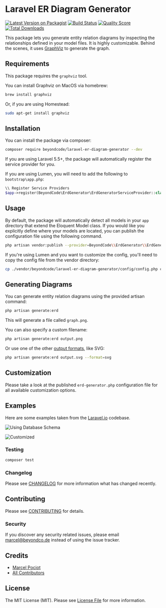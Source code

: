 # Laravel ER Diagram Generator

[![Latest Version on Packagist](https://img.shields.io/packagist/v/beyondcode/laravel-er-diagram-generator.svg?style=flat-square)](https://packagist.org/packages/beyondcode/laravel-er-diagram-generator)
[![Build Status](https://img.shields.io/travis/beyondcode/laravel-er-diagram-generator/master.svg?style=flat-square)](https://travis-ci.org/beyondcode/laravel-er-diagram-generator)
[![Quality Score](https://img.shields.io/scrutinizer/g/beyondcode/laravel-er-diagram-generator.svg?style=flat-square)](https://scrutinizer-ci.com/g/beyondcode/laravel-er-diagram-generator)
[![Total Downloads](https://img.shields.io/packagist/dt/beyondcode/laravel-er-diagram-generator.svg?style=flat-square)](https://packagist.org/packages/beyondcode/laravel-er-diagram-generator)

This package lets you generate entity relation diagrams by inspecting the relationships defined in your model files.
It is highly customizable.
Behind the scenes, it uses [GraphViz](https://www.graphviz.org) to generate the graph.

## Requirements

This package requires the `graphviz` tool.

You can install Graphviz on MacOS via homebrew:

```bash
brew install graphviz
```

Or, if you are using Homestead:

```bash
sudo apt-get install graphviz
```

## Installation

You can install the package via composer:

```bash
composer require beyondcode/laravel-er-diagram-generator --dev
```

If you are using Laravel 5.5+, the package will automatically register the service provider for you.

If you are using Lumen, you will need to add the following to `bootstrap\app.php`:

```php
\\ Register Service Providers
$app->register(BeyondCode\ErdGenerator\ErdGeneratorServiceProvider::class);
```

## Usage

By default, the package will automatically detect all models in your `app` directory that extend the Eloquent Model class. If you would like you explicitly define where your models are located, you can publish the configuration file using the following command.

```bash
php artisan vendor:publish --provider=BeyondCode\\ErdGenerator\\ErdGeneratorServiceProvider
```

If you're using Lumen and you want to customize the config, you'll need to copy the config file from the vendor directory:

```bash
cp ./vendor/beyondcode/laravel-er-diagram-generator/config/config.php config/erd-generator.php
```

## Generating Diagrams

You can generate entity relation diagrams using the provided artisan command:

```bash
php artisan generate:erd
```

This will generate a file called `graph.png`.

You can also specify a custom filename:

```bash
php artisan generate:erd output.png
```

Or use one of the other [output formats](https://www.graphviz.org/doc/info/output.html), like SVG:

```bash
php artisan generate:erd output.svg --format=svg
```

## Customization

Please take a look at the published `erd-generator.php` configuration file for all available customization options.

## Examples

Here are some examples taken from the [Laravel.io](https://laravel.io) codebase.

![Using Database Schema](https://beyondco.de/github/erd-generator/schema.png)

![Customized](https://beyondco.de/github/erd-generator/customized.png)

### Testing

``` bash
composer test
```

### Changelog

Please see [CHANGELOG](CHANGELOG.md) for more information what has changed recently.

## Contributing

Please see [CONTRIBUTING](CONTRIBUTING.md) for details.

### Security

If you discover any security related issues, please email marcel@beyondco.de instead of using the issue tracker.

## Credits

- [Marcel Pociot](https://github.com/mpociot)
- [All Contributors](../../contributors)

## License

The MIT License (MIT). Please see [License File](LICENSE.md) for more information.
